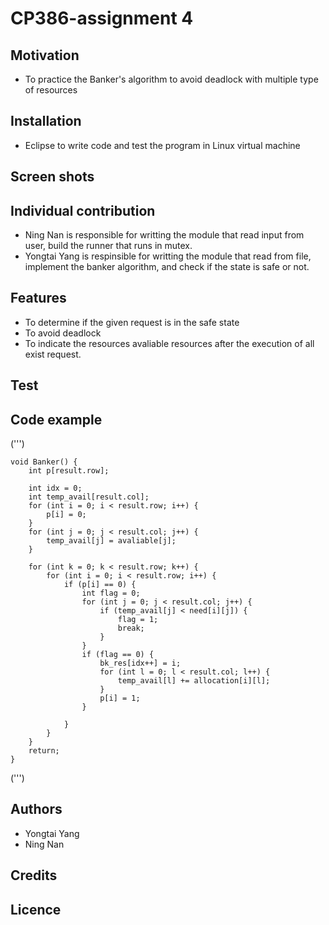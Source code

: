 # CP386-assignment 4
## Motivation
- To practice the Banker's algorithm to avoid deadlock with multiple type of resources
## Installation
- Eclipse to write code and test the program in Linux virtual machine
## Screen shots

## Individual contribution
- Ning Nan is responsible for writting the module that read input from user, build the runner that runs in mutex.
- Yongtai Yang is respinsible for writting the module that read from file, implement the banker algorithm, and check if the state is safe or not.
## Features
- To determine if the given request is in the safe state
- To avoid deadlock
- To indicate the resources avaliable resources after the execution of all exist request.
## Test
## Code example
(''')

	void Banker() {
		int p[result.row];
		
		int idx = 0;
		int temp_avail[result.col];
		for (int i = 0; i < result.row; i++) {
			p[i] = 0;
		}
		for (int j = 0; j < result.col; j++) {
			temp_avail[j] = avaliable[j];
		}

		for (int k = 0; k < result.row; k++) {
			for (int i = 0; i < result.row; i++) {
				if (p[i] == 0) {
					int flag = 0;
					for (int j = 0; j < result.col; j++) {
						if (temp_avail[j] < need[i][j]) {
							flag = 1;
							break;
						}
					}
					if (flag == 0) {
						bk_res[idx++] = i;
						for (int l = 0; l < result.col; l++) {
							temp_avail[l] += allocation[i][l];
						}
						p[i] = 1;
					}

				}
			}
		}
		return;
	}
(''')
## Authors
- Yongtai Yang
- Ning Nan
## Credits
## Licence
